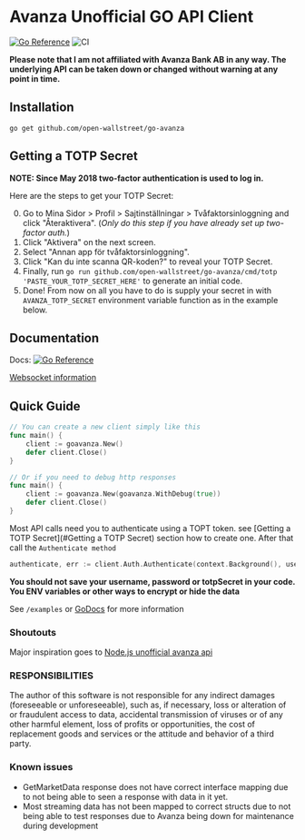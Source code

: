 # Avanza Unofficial GO API Client
[![Go Reference](https://pkg.go.dev/badge/github.com/open-wallstreet/go-avanza.svg)](https://pkg.go.dev/github.com/open-wallstreet/go-avanza)
![CI](https://github.com/open-wallstreet/go-avanza/actions/workflows/build_and_test.yml/badge.svg)

**Please note that I am not affiliated with Avanza Bank AB in any way. The underlying API can be taken down or changed without warning at any point in time.**

## Installation

`go get github.com/open-wallstreet/go-avanza`

## Getting a TOTP Secret

**NOTE: Since May 2018 two-factor authentication is used to log in.**

Here are the steps to get your TOTP Secret:

0. Go to Mina Sidor > Profil > Sajtinställningar > Tvåfaktorsinloggning and click "Återaktivera". (_Only do this step if you have already set up two-factor auth._)
1. Click "Aktivera" on the next screen.
2. Select "Annan app för tvåfaktorsinloggning".
3. Click "Kan du inte scanna QR-koden?" to reveal your TOTP Secret.
4. Finally, run `go run github.com/open-wallstreet/go-avanza/cmd/totp 'PASTE_YOUR_TOTP_SECRET_HERE'` to generate an initial code.
5. Done! From now on all you have to do is supply your secret in with `AVANZA_TOTP_SECRET` environment variable function as in the example below.

## Documentation

Docs: [![Go Reference](https://pkg.go.dev/badge/github.com/open-wallstreet/go-avanza.svg)](https://pkg.go.dev/github.com/open-wallstreet/go-avanza)

[Websocket information](./docs/websocket.md)

## Quick Guide

```go
// You can create a new client simply like this
func main() {
    client := goavanza.New()
    defer client.Close()
}
```

```go
// Or if you need to debug http responses
func main() {
    client := goavanza.New(goavanza.WithDebug(true))
    defer client.Close()
}
```

Most API calls need you to authenticate using a TOPT token. see [Getting a TOTP Secret](#Getting a TOTP Secret) section how to create one.
After that call the `Authenticate method`
```go
authenticate, err := client.Auth.Authenticate(context.Background(), username, password, totpSecret)
```

**You should not save your username, password or totpSecret in your code. You ENV variables or other ways to encrypt or hide the data**

See `/examples` or [GoDocs](https://pkg.go.dev/github.com/open-wallstreet/go-avanza) for more information


### Shoutouts

Major inspiration goes to [Node.js unofficial avanza api](https://github.com/fhqvst/avanza)

### RESPONSIBILITIES

The author of this software is not responsible for any indirect damages (foreseeable or unforeseeable), such as, if necessary, loss or alteration of or fraudulent access to data, accidental transmission of viruses or of any other harmful element, loss of profits or opportunities, the cost of replacement goods and services or the attitude and behavior of a third party.


### Known issues

- GetMarketData response does not have correct interface mapping due to not being able to seen a response with data in it yet.
- Most streaming data has not been mapped to correct structs due to not being able to test responses due to Avanza being down for maintenance during development
